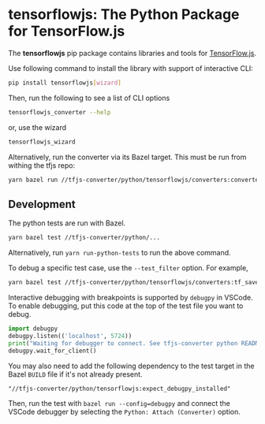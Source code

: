 # tensorflowjs: The Python Package for TensorFlow.js

The **tensorflowjs** pip package contains libraries and tools for
[TensorFlow.js](https://js.tensorflow.org).

Use following command to install the library with support of interactive CLI:
```bash
pip install tensorflowjs[wizard]
```

Then, run the following to see a list of CLI options

```bash
tensorflowjs_converter --help
```

or, use the wizard

```bash
tensorflowjs_wizard
```

Alternatively, run the converter via its Bazel target. This must be run from withing the tfjs repo:

```bash
yarn bazel run //tfjs-converter/python/tensorflowjs/converters:converter -- --help
```

## Development

The python tests are run with Bazel.

```bash
yarn bazel test //tfjs-converter/python/...
```

Alternatively, run `yarn run-python-tests` to run the above command.

To debug a specific test case, use the `--test_filter` option. For example,

```bash
yarn bazel test //tfjs-converter/python/tensorflowjs/converters:tf_saved_model_conversion_v2_test --test_filter=ConvertTest.test_convert_saved_model_v1
```

Interactive debugging with breakpoints is supported by `debugpy` in VSCode.
To enable debugging, put this code at the top of the test file you want to
debug.

```python
import debugpy
debugpy.listen(('localhost', 5724))
print("Waiting for debugger to connect. See tfjs-converter python README")
debugpy.wait_for_client()
```

You may also need to add the following dependency to the test target in the
Bazel `BUILD` file if it's not already present.
```starlark
"//tfjs-converter/python/tensorflowjs:expect_debugpy_installed"
```

Then, run the test with `bazel run --config=debugpy` and connect
the VSCode debugger by selecting the `Python: Attach (Converter)` option.
